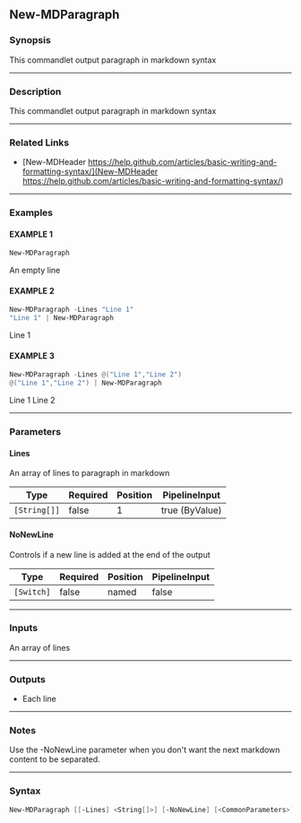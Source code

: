 New-MDParagraph
---------------




### Synopsis
This commandlet output paragraph in markdown syntax



---


### Description

This commandlet output paragraph in markdown syntax



---


### Related Links
* [New-MDHeader
https://help.github.com/articles/basic-writing-and-formatting-syntax/](New-MDHeader
https://help.github.com/articles/basic-writing-and-formatting-syntax/)





---


### Examples
#### EXAMPLE 1
```PowerShell
New-MDParagraph
```
An empty line
#### EXAMPLE 2
```PowerShell
New-MDParagraph -Lines "Line 1"
"Line 1" | New-MDParagraph
```
Line 1
#### EXAMPLE 3
```PowerShell
New-MDParagraph -Lines @("Line 1","Line 2")
@("Line 1","Line 2") | New-MDParagraph
```
Line 1
Line 2


---


### Parameters
#### **Lines**

An array of lines to paragraph in markdown






|Type        |Required|Position|PipelineInput |
|------------|--------|--------|--------------|
|`[String[]]`|false   |1       |true (ByValue)|



#### **NoNewLine**

Controls if a new line is added at the end of the output






|Type      |Required|Position|PipelineInput|
|----------|--------|--------|-------------|
|`[Switch]`|false   |named   |false        |





---


### Inputs
An array of lines



---


### Outputs
* Each line






---


### Notes
Use the -NoNewLine parameter when you don't want the next markdown content to be separated.



---


### Syntax
```PowerShell
New-MDParagraph [[-Lines] <String[]>] [-NoNewLine] [<CommonParameters>]
```
